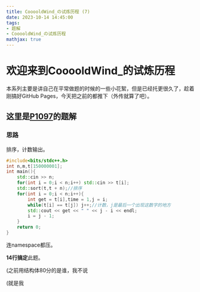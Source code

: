```yaml
---
title: CooooldWind_の试炼历程 (7)
date: 2023-10-14 14:45:00
tags: 
- 题解
- CooooldWind_の试炼历程
mathjax: true
---
```


# 欢迎来到CooooldWind_的试炼历程

本系列主要是讲自己在平常做题的时候的一些小花絮，但是已经托更很久了，趁着刚搞好GitHub Pages，今天把之前的都推下（外传就算了吧）。

## 这里是[P1097](https://www.luogu.com.cn/problem/P1097)的题解

### 思路

排序，计数输出。

```cpp
#include<bits/stdc++.h>
int n,m,t[150000001];
int main(){
	std::cin >> n;
	for(int i = 0;i < n;i++) std::cin >> t[i];
	std::sort(t,t + n);//排序
	for(int i = 0;i < n;i++){
		int get = t[i],time = 1,j = i;
		while(t[i] == t[j]) j++;//计数，j是最后一个出现这数字的地方
		std::cout << get << " " << j - i << endl;
		i = j - 1;
	}
	return 0;
}
```

连namespace都压。

**14行搞定**此题。

(之前用结构体80分的是谁，我不说

(就是我